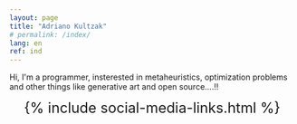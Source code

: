 ```yaml
---
layout: page
title: "Adriano Kultzak"
# permalink: /index/
lang: en
ref: ind
---
```


Hi, I'm a programmer, insterested in metaheuristics, optimization problems and other things like generative art and open source....!!

<div class="divider"></div>


<!-- <a href="{{ site.data.social-media.email.href }}{{ site.data.social-media.email.id }}" title="Email me">Click here to send me an email!</a> -->

<center style="font-size: 25px !important">{% include social-media-links.html %}</center>


<!-- This is the base Jekyll theme. You can find out more info about customizing your Jekyll theme, as well as basic Jekyll usage documentation at [jekyllrb.com](https://jekyllrb.com/)

You can find the source code for Minima at GitHub:
[jekyll][jekyll-organization] /
[minima](https://github.com/jekyll/minima)

You can find the source code for Jekyll at GitHub:
[jekyll][jekyll-organization] /
[jekyll](https://github.com/jekyll/jekyll) -->


[jekyll-organization]: https://github.com/jekyll
